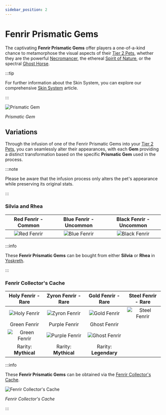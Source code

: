 ```yaml
---
sidebar_position: 2
---
```


# Fenrir Prismatic Gems

The captivating **Fenrir Prismatic Gems** offer players a one-of-a-kind chance to metamorphose the visual aspects of their [Tier 2 Pets](/category/pets), whether they are the powerful [Necromancer](/crafting/pets/Necromancer), the ethereal [Spirit of Nature](/crafting/pets/spirit-of-nature), or the spectral [Ghost Horse](/crafting/pets/ghost-horse).

:::tip

For further information about the Skin System, you can explore our comprehensive [Skin System](/skin-system) article.

:::

![Prismatic Gem](/img/items/jewels/prismatic-gem.png)

_Prismatic Gem_

## Variations

Through the infusion of one of the Fenrir Prismatic Gems into your [Tier 2 Pets](/category/pets), you can seamlessly alter their appearances, with each **Gem** providing a distinct transformation based on the specific **Prismatic Gem** used in the process.

:::note

Please be aware that the infusion process only alters the pet's appearance while preserving its original stats.

:::

### Silvia and Rhea

|              Red Fenrir - Common              |             Blue Fenrir - Uncommon              |              Black Fenrir - Uncommon              |
| :-------------------------------------------: | :---------------------------------------------: | :-----------------------------------------------: |
| ![Red Fenrir](/img/items/pets/red-fenrir.jpg) | ![Blue Fenrir](/img/items/pets/blue-fenrir.jpg) | ![Black Fenrir](/img/items/pets/black-fenrir.jpg) |

:::info

These **Fenrir Prismatic Gems** can be bought from either **Silvia** or **Rhea** in [Yoskreth](/maps/yoskreth).

:::

### Fenrir Collector's Cache

|                     Holy Fenrir - Rare                      |                     Zyron Fenrir - Rare                     |                      Gold Fenrir - Rare                       |                Steel Fenrir - Rare                |
| :---------------------------------------------------------: | :---------------------------------------------------------: | :-----------------------------------------------------------: | :-----------------------------------------------: |
|       ![Holy Fenrir](/img/items/pets/holy-fenrir.jpg)       |      ![Zyron Fenrir](/img/items/pets/zyron-fenrir.jpg)      |        ![Gold Fenrir](/img/items/pets/gold-fenrir.jpg)        | ![Steel Fenrir](/img/items/pets/steel-fenrir.jpg) |
|                        Green Fenrir                         |                        Purple Fenrir                        |                         Ghost Fenrir                          |
|      ![Green Fenrir](/img/items/pets/green-fenrir.jpg)      |     ![Purple Fenrir](/img/items/pets/purple-fenrir.jpg)     |       ![Ghost Fenrir](/img/items/pets/ghost-fenrir.jpg)       |
| Rarity: <span className="tier-mythical">**Mythical**</span> | Rarity: <span className="tier-mythical">**Mythical**</span> | Rarity: <span className="tier-legendary">**Legendary**</span> |

:::info

These **Fenrir Prismatic Gems** can be obtained via the [Fenrir Collector's Cache](/skin-system#jagod-di).

![Fenrir Collector's Cache](/img/items/item-bags/fenrir-cache.png)

_Fenrir Collector's Cache_

:::
